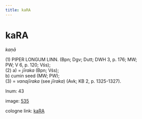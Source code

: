 ```yaml
---
title: kaRA
---
```


# kaRA

<i>kaṇā</i>  <div n="P" />(1) <bot>PIPER LONGUM LINN.</bot> (Bpn; Dgv; Dutt; DWH 3, p. 176; MW; <div n="lb" />PW; V 6, p. 120; Vśs); <div n="P" />(2) a) = <i>jīraka</i> (Bpn; Vśs); <div n="lb" />b) cumin seed (MW; PW); <div n="P" />(3) = <i>vanajīraka</i> (see <i>jīraka</i>) (Avk; KB 2, p. 1325-1327).

lnum: 43

image: [535](https://www.sanskrit-lexicon.uni-koeln.de/scans/csl-apidev/servepdf.php?dict=snp&page=535)

cologne link: [kaRA](https://sanskrit-lexicon.uni-koeln.de/scans/csl-apidev/getword.php?dict=snp&key=kaRA)

